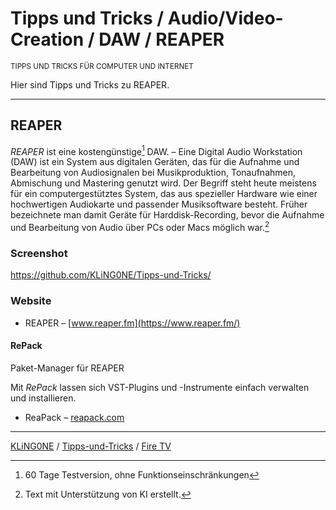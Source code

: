 # Tipps und Tricks / Audio/Video-Creation / DAW / REAPER

<small>TIPPS UND TRICKS FÜR COMPUTER UND INTERNET</small>

Hier sind Tipps und Tricks zu REAPER.

---

## REAPER

*REAPER* ist eine kostengünstige[^1] DAW. – Eine Digital Audio Workstation (DAW) ist ein System aus digitalen Geräten, das für die Aufnahme und Bearbeitung von Audiosignalen bei Musikproduktion, Tonaufnahmen, Abmischung und Mastering genutzt wird. Der Begriff steht heute meistens für ein computergestütztes System, das aus spezieller Hardware wie einer hochwertigen Audiokarte und passender Musiksoftware besteht. Früher bezeichnete man damit Geräte für Harddisk-Recording, bevor die Aufnahme und Bearbeitung von Audio über PCs oder Macs möglich war.[^2]

### Screenshot

https://github.com/KLiNG0NE/Tipps-und-Tricks/

### Website

* REAPER – [www.reaper.fm](https://www.reaper.fm/)

#### RePack

Paket-Manager für REAPER

Mit *RePack* lassen sich VST-Plugins und -Instrumente einfach verwalten und installieren.

* ReaPack – [reapack.com](https://reapack.com/)

[^1]: 60 Tage Testversion, ohne Funktionseinschränkungen
[^2]: Text mit Unterstützung von KI erstellt.

---

[KLiNG0NE](https://github.com/KLiNG0NE/) / [Tipps-und-Tricks](https://github.com/KLiNG0NE/Tipps-und-Tricks) / [Fire TV](README.md)
